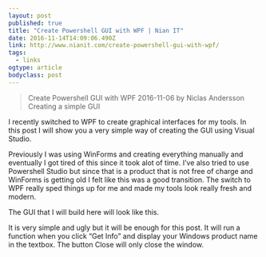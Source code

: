 ```yaml
---
layout: post 
published: true 
title: "Create Powershell GUI with WPF | Nian IT" 
date: 2016-11-14T14:09:06.490Z 
link: http://www.nianit.com/create-powershell-gui-with-wpf/ 
tags:
  - links
ogtype: article 
bodyclass: post 
---
```


> Create Powershell GUI with WPF
2016-11-06 by Niclas Andersson
Creating a simple GUI

I recently switched to WPF to create graphical interfaces for my tools.
In this post I will show you a very simple way of creating the GUI using Visual Studio.

Previously I was using WinForms and creating everything manually and eventually I got tired of this since it took alot of time.
I’ve also tried to use Powershell Studio but since that is a product that is not free of charge and WinForms is getting old I felt like this was a good transition.
The switch to WPF really sped things up for me and made my tools look really fresh and modern.

The GUI that I will build here will look like this.

It is very simple and ugly but it will be enough for this post. 
It will run a function when you click “Get Info” and display your Windows product name in the textbox.
The button Close will only close the window.